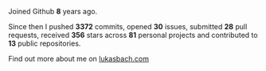 Joined Github **8** years ago.

Since then I pushed **3372** commits, opened **30** issues, submitted **28** pull requests, received **356** stars across **81** personal projects and contributed to **13** public repositories.

Find out more about me on [lukasbach.com](https://lukasbach.com)
